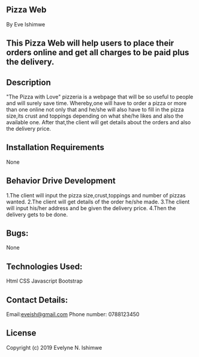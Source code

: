 ## Pizza Web
By Eve Ishimwe
## This Pizza Web will help users to place their orders online and get all charges to be paid plus the delivery.
## Description
"The Pizza with Love" pizzeria is a webpage that will be so useful to people and will surely save time. Whereby,one will have to order a pizza or more
than one online not only that and he/she will also have to fill in the pizza size,its crust and toppings depending on what she/he likes and also the available one.
After that,the client will get details about the orders and also the delivery price. 
## Installation Requirements
None
## Behavior Drive Development
1.The client will input the pizza size,crust,toppings and number of pizzas wanted.
2.The client will get details of the order he/she made.
3.The client will input his/her address and be given the delivery price.
4.Then the delivery gets to be done.
## Bugs:
None
## Technologies Used:
Html
CSS
Javascript
Bootstrap
## Contact Details:
Email:eveish@gmail.com
Phone number: 0788123450
## License
Copyright (c) 2019 Evelyne N. Ishimwe
